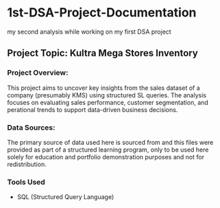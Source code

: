 # 1st-DSA-Project-Documentation
my second analysis while working on my first DSA project

## Project Topic: Kultra Mega Stores Inventory

### Project Overview:
This project aims to uncover key insights from the sales dataset of a company (presumably KMS) using structured SL queries. The analysis focuses on evaluating sales performance, customer segmentation, and perational trends to support data-driven business decisions.

### Data Sources:
The primary source of data used here is sourced from <DSA Capstone Project materials> and this files were provided as part of a structured learning program, only to be used here solely for education and portfolio demonstration purposes and not for redistribution.

### Tools Used
- SQL (Structured Query Language)


